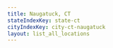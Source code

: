 ```yaml
---
title: Naugatuck, CT
stateIndexKey: state-ct
cityIndexKey: city-ct-naugatuck
layout: list_all_locations
---
```


